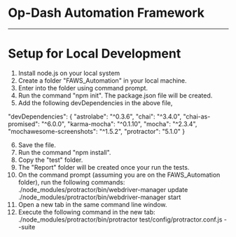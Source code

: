 # Op-Dash Automation Framework

---

# Setup for Local Development
1.  Install node.js on your local system
2.  Create a folder "FAWS_Automation" in your local machine.
3.  Enter into the folder using command prompt.
4.  Run the command "npm init".  The package.json file will be created.
5.  Add the following devDependencies in the above file,

   "devDependencies": {
    "astrolabe": "^0.3.6",
    "chai": "^3.4.0",
    "chai-as-promised": "^6.0.0",
    "karma-mocha": "^0.1.10",
    "mocha": "^2.3.4",
    "mochawesome-screenshots": "^1.5.2",
    "protractor": "5.1.0"
  }
  
  6.  Save the file.
  7.  Run the command "npm install".
  8.  Copy the "test" folder.
  9.  The "Report" folder will be created once your run the tests.
  10.  On the command prompt (assuming you are on the FAWS_Automation folder), run the following commands:
      ./node_modules/protractor/bin/webdriver-manager update
      ./node_modules/protractor/bin/webdriver-manager start
  11.  Open a new tab in the same command line window.
  12.  Execute the following command in the new tab:
        ./node_modules/protractor/bin/protractor test/config/protractor.conf.js --suite <name of the module>
